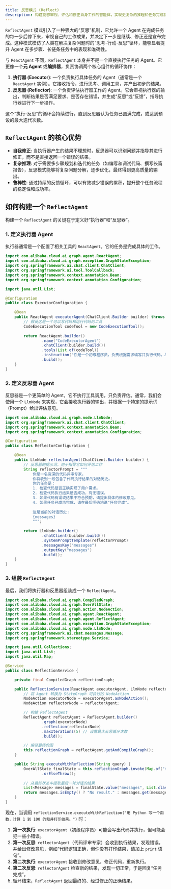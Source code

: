 ```yaml
---
title: 反思模式 (Reflect)
description: 构建能够审视、评估和修正自身工作的智能体，实现更复杂的推理和任务完成能力。
---
```


`ReflectAgent` 模式引入了一种强大的“反思”机制，它允许一个 Agent 在完成任务的每一步后停下来，审视自己的工作成果，并决定下一步是继续、修正还是宣布完成。这种模式模仿了人类在解决复杂问题时的“思考-行动-反思”循环，能够显著提升 Agent 在多步骤、长链条任务中的表现和准确性。

与 `ReactAgent` 不同，`ReflectAgent` 本身并不是一个直接执行任务的 Agent。它更像一个**元 Agent** 或**编排器**，负责协调两个核心组件的循环协作：

1.  **执行器 (Executor)**: 一个负责执行具体任务的 Agent（通常是一个 `ReactAgent` 实例）。它接收指令，进行思考、调用工具，并产出初步的结果。
2.  **反思器 (Reflector)**: 一个负责评估执行器工作的 Agent。它会审视执行器的输出，判断结果是否满足要求、是否存在错误，并生成“反思”或“反馈”，指导执行器进行下一步操作。

这个“执行-反思”的循环会持续进行，直到反思器认为任务已圆满完成，或达到预设的最大迭代次数。

## `ReflectAgent` 的核心优势

-   **自我修正**: 当执行器产生的结果不理想时，反思器可以识别问题并指导其进行修正，而不是直接返回一个错误的结果。
-   **复杂推理**: 对于需要多步骤规划和迭代的任务（如编写和调试代码、撰写长篇报告），反思模式能够将复杂问题分解，逐步优化，最终得到更高质量的输出。
-   **鲁棒性**: 通过持续的反馈循环，可以有效减少错误的累积，提升整个任务流程的稳定性和成功率。

## 如何构建一个 `ReflectAgent`

构建一个 `ReflectAgent` 的关键在于定义好“执行器”和“反思器”。

### 1. 定义执行器 Agent

执行器通常是一个配置了相关工具的 `ReactAgent`。它的任务是完成具体的工作。

```java
import com.alibaba.cloud.ai.graph.agent.ReactAgent;
import com.alibaba.cloud.ai.graph.exception.GraphStateException;
import org.springframework.ai.chat.client.ChatClient;
import org.springframework.ai.tool.ToolCallback;
import org.springframework.context.annotation.Bean;
import org.springframework.context.annotation.Configuration;

import java.util.List;

@Configuration
public class ExecutorConfiguration {

    @Bean
    public ReactAgent executorAgent(ChatClient.Builder builder) throws GraphStateException {
        // 假设这是一个可以写代码和运行代码的工具
        CodeExecutionTool codeTool = new CodeExecutionTool();
        
        return ReactAgent.builder()
                .name("CodeExecutorAgent")
                .chatClient(builder.build())
                .tools(List.of(codeTool))
                .instruction("你是一个初级程序员，负责根据需求编写并执行代码。尽你最大的努力完成任务。")
                .build();
    }
}
```

### 2. 定义反思器 Agent

反思器是一个更简单的 Agent，它不执行工具调用，只负责评估。通常，我们会使用一个 `LlmNode` 来实现，它会接收执行器的输出，并根据一个特定的提示词（Prompt）给出评估意见。

```java
import com.alibaba.cloud.ai.graph.node.LlmNode;
import org.springframework.ai.chat.client.ChatClient;
import org.springframework.context.annotation.Bean;
import org.springframework.context.annotation.Configuration;

@Configuration
public class ReflectorConfiguration {

    @Bean
    public LlmNode reflectorAgent(ChatClient.Builder builder) {
        // 反思器的提示词，用于指导它如何评估工作
        String reflectorPrompt = """
            你是一名资深的代码评审专家。
            你将收到一段包含了代码执行结果的对话历史。
            你的任务是：
            1. 检查代码是否正确实现了用户需求。
            2. 检查代码执行结果是否成功，有无错误。
            3. 如果代码有误或结果不符合预期，请提出具体的修改意见。
            4. 如果任务已成功完成，请在最后明确地说"任务完成"。
            
            这是当前的对话历史：
            {messages}
            """;
        
        return LlmNode.builder()
                .chatClient(builder.build())
                .systemPromptTemplate(reflectorPrompt)
                .messagesKey("messages")
                .outputKey("messages")
                .build();
    }
}
```

### 3. 组装 `ReflectAgent`

最后，我们将执行器和反思器组装成一个 `ReflectAgent`。

```java
import com.alibaba.cloud.ai.graph.CompiledGraph;
import com.alibaba.cloud.ai.graph.OverAllState;
import com.alibaba.cloud.ai.graph.action.NodeAction;
import com.alibaba.cloud.ai.graph.agent.ReactAgent;
import com.alibaba.cloud.ai.graph.agent.ReflectAgent;
import com.alibaba.cloud.ai.graph.exception.GraphStateException;
import com.alibaba.cloud.ai.graph.node.LlmNode;
import org.springframework.ai.chat.messages.Message;
import org.springframework.stereotype.Service;

import java.util.Collections;
import java.util.List;
import java.util.Map;

@Service
public class ReflectionService {

    private final CompiledGraph reflectionGraph;

    public ReflectionService(ReactAgent executorAgent, LlmNode reflectorAgent) throws GraphStateException {
        // 将 Agent 转换为 StateGraph 可执行的 NodeAction
        NodeAction executorNode = executorAgent.asNodeAction();
        NodeAction reflectorNode = reflectorAgent;

        // 构建 ReflectAgent
        ReflectAgent reflectAgent = ReflectAgent.builder()
                .graph(executorNode)
                .reflection(reflectorNode)
                .maxIterations(5) // 设置最大反思循环次数
                .build();

        // 编译最终的图
        this.reflectionGraph = reflectAgent.getAndCompileGraph();
    }

    public String executeWithReflection(String query) {
        OverAllState finalState = this.reflectionGraph.invoke(Map.of("messages", query))
                .orElseThrow();
        
        // 从最终状态中提取最后一轮对话的结果
        List<Message> messages = finalState.value("messages", List.class).orElse(Collections.emptyList());
        return messages.isEmpty() ? "No result." : messages.get(messages.size() - 1).getContent();
    }
}
```

现在，当调用 `reflectionService.executeWithReflection("用 Python 写一个函数，计算 1 到 100 的和并打印结果。")` 时：
1.  **第一次执行**: `executorAgent`（初级程序员）可能会写出代码并执行，但可能会犯一些小错误。
2.  **第一次反思**: `reflectorAgent`（代码评审专家）会收到执行结果，发现错误，并给出修改意见，例如“代码逻辑正确，但你没有打印结果，请加上 `print` 语句”。
3.  **第二次执行**: `executorAgent` 接收到修改意见，修正代码，重新执行。
4.  **第二次反思**: `reflectorAgent` 检查新的结果，发现一切正常，于是回复“任务完成”。
5.  循环结束，`ReflectAgent` 返回最终的、经过修正的正确结果。
